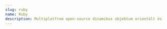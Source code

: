 ```yaml
---
slug: ruby
name: Ruby
description: Multiplatfrom open-source dinamikus objektum orientált és interpretált nyelv. Yukihiro Matsumoto (Matz) hozta létre 1995-ben.
---
```

